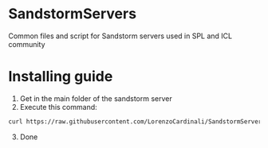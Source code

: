 # SandstormServers
Common files and script for Sandstorm servers used in SPL and ICL community

# Installing guide
1. Get in the main folder of the sandstorm server
2. Execute this command:
```sh
curl https://raw.githubusercontent.com/LorenzoCardinali/SandstormServers/main/updateFiles.sh > updateFiles.sh && chmod +x updateFiles.sh && ./updateFiles.sh
```
3. Done

